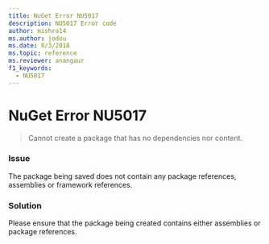 ```yaml
---
title: NuGet Error NU5017
description: NU5017 Error code
author: mishra14
ms.author: jodou
ms.date: 8/3/2018
ms.topic: reference
ms.reviewer: anangaur
f1_keywords: 
  - NU5017
---
```


# NuGet Error NU5017
> Cannot create a package that has no dependencies nor content.

### Issue

The package being saved does not contain any package references, assemblies or framework references.


### Solution

Please ensure that the package being created contains either assemblies or package references.

